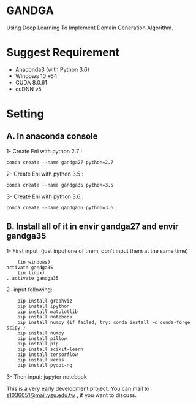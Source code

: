 # GANDGA
Using Deep Learning To Implement Domain Generation Algorithm.

# Suggest Requirement
* Anaconda3 (with Python 3.6)
* Windows 10 x64
* CUDA 8.0.61
* cuDNN v5

# Setting
## A. In anaconda console

1- Create Eni with python 2.7 : 

    conda create --name gandga27 python=2.7

2- Create Eni with python 3.5 : 

    conda create --name gandga35 python=3.5

3- Create Eni with python 3.6 : 

    conda create --name gandga36 python=3.6

## B. Install all of it in envir gandga27 and envir gandga35

1- First input :(just input one of them, don't input them at the same time)

        (in windows)
    activate gandga35
        (in linux)
    . activate gandga35
    
2- input following:

        pip install graphviz
        pip install ipython
        pip install matplotlib
        pip install notebook
        pip install numpy (if failed, try: conda install -c conda-forge scipy )
        pip install numpy
        pip install pillow
        pip install pip
        pip install scikit-learn
        pip install tensorflow
        pip install keras
        pip install pydot-ng   


3- Then input: jupyter notebook 

This is a very early development project.
You can mail to s1036051@mail.yzu.edu.tw , if you want to discuss.

